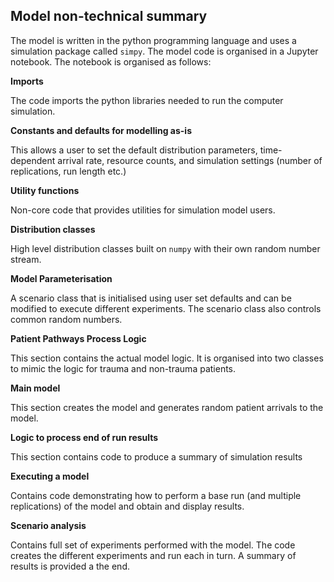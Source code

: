 ## Model non-technical summary

The model is written in the python programming language and uses a simulation package called `simpy`.  The model code is organised in a Jupyter notebook.  The notebook is organised as follows:

**Imports**

The code imports the python libraries needed to run the computer simulation.

**Constants and defaults for modelling as-is**

This allows a user to set the default distribution parameters, time-dependent arrival rate, resource counts, and simulation settings (number of replications, run length etc.)

**Utility functions**

Non-core code that provides utilities for simulation model users.

**Distribution classes**

High level distribution classes built on `numpy` with their own random number stream.

**Model Parameterisation**

A scenario class that is initialised using user set defaults and can be modified to execute different experiments.  The scenario class also controls common random numbers.

**Patient Pathways Process Logic**

This section contains the actual model logic.  It is organised into two classes to mimic the logic for trauma and non-trauma patients.

**Main model**

This section creates the model and generates random patient arrivals to the model.

**Logic to process end of run results**

This section contains code to produce a summary of simulation results 

**Executing a model**

Contains code demonstrating how to perform a base run (and multiple replications) of the model and obtain and display results. 

**Scenario analysis**

Contains full set of experiments performed with the model.  The code creates the different experiments and run each in turn.  A summary of results is provided a the end.